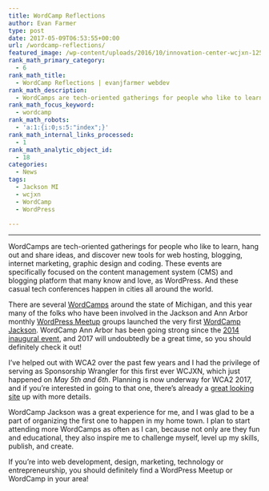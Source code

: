 ```yaml
---
title: WordCamp Reflections
author: Evan Farmer
type: post
date: 2017-05-09T06:53:55+00:00
url: /wordcamp-reflections/
featured_image: /wp-content/uploads/2016/10/innovation-center-wcjxn-125x125.jpg
rank_math_primary_category:
  - 6
rank_math_title:
  - WordCamp Reflections | evanjfarmer webdev
rank_math_description:
  - WordCamps are tech-oriented gatherings for people who like to learn, hang out and share ideas, and discover new tools for web hosting, blogging, and coding.
rank_math_focus_keyword:
  - wordcamp
rank_math_robots:
  - 'a:1:{i:0;s:5:"index";}'
rank_math_internal_links_processed:
  - 1
rank_math_analytic_object_id:
  - 18
categories:
  - News
tags:
  - Jackson MI
  - wcjxn
  - WordCamp
  - WordPress

---
```

* * *

WordCamps are tech-oriented gatherings for people who like to learn, hang out and share ideas, and discover new tools for web hosting, blogging, internet marketing, graphic design and coding. These events are specifically focused on the content management system (CMS) and blogging platform that many know and love, as WordPress. And these casual tech conferences happen in cities all around the world.

There are several [WordCamps][1] around the state of Michigan, and this year many of the folks who have been involved in the Jackson and Ann Arbor monthly [WordPress Meetup][2] groups launched the very first [WordCamp Jackson][3]. WordCamp Ann Arbor has been going strong since the [2014 inaugural event][4], and 2017 will undoubtedly be a great time, so you should definitely check it out!

I&#8217;ve helped out with WCA2 over the past few years and I had the privilege of serving as Sponsorship Wrangler for this first ever WCJXN, which just happened on _May 5th and 6th_. Planning is now underway for WCA2 2017, and if you&#8217;re interested in going to that one, there&#8217;s already a [great looking site][5] up with more details.

WordCamp Jackson was a great experience for me, and I was glad to be a part of organizing the first one to happen in my home town. I plan to start attending more WordCamps as often as I can, because not only are they fun and educational, they also inspire me to challenge myself, level up my skills, publish, and create.

If you&#8217;re into web development, design, marketing, technology or entrepreneurship, you should definitely find a WordPress Meetup or WordCamp in your area!

 [1]: https://central.wordcamp.org/
 [2]: https://www.meetup.com/topics/wordpress/
 [3]: https://2017.jackson.wordcamp.org/
 [4]: https://2014.annarbor.wordcamp.org/
 [5]: https://2017.annarbor.wordcamp.org/